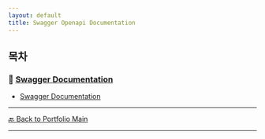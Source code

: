 ```yaml
---
layout: default
title: Swagger Openapi Documentation
---
```



## 목차


### 🔗 [Swagger Documentation](/study/api-design/)

- [Swagger Documentation](/study/api-design/swagger-openapi-documentation)

  
---

[🔙 Back to Portfolio Main](../index.md)

---


